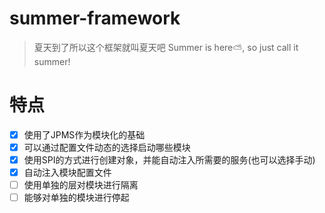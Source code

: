 # summer-framework
>  夏天到了所以这个框架就叫夏天吧
>  Summer is here⛅, so just call it summer!

# 特点
- [x] 使用了JPMS作为模块化的基础
- [x] 可以通过配置文件动态的选择启动哪些模块
- [x] 使用SPI的方式进行创建对象，并能自动注入所需要的服务(也可以选择手动)
- [x] 自动注入模块配置文件
- [ ] 使用单独的层对模块进行隔离
- [ ] 能够对单独的模块进行停起
